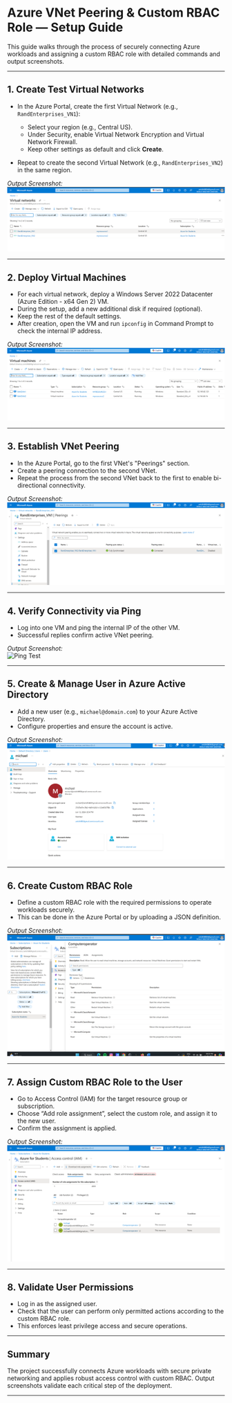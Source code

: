 # Azure VNet Peering & Custom RBAC Role — Setup Guide

This guide walks through the process of securely connecting Azure workloads and assigning a custom RBAC role with detailed commands and output screenshots.

---

## 1. Create Test Virtual Networks

- In the Azure Portal, create the first Virtual Network (e.g., `RandEnterprises_VN1`):
  - Select your region (e.g., Central US).
  - Under Security, enable Virtual Network Encryption and Virtual Network Firewall.
  - Keep other settings as default and click **Create**.

- Repeat to create the second Virtual Network (e.g., `RandEnterprises_VN2`) in the same region.

*Output Screenshot:*  
![Virtual Networks](../architecture/screenshots/virtual-networks.jpg.png)

---

## 2. Deploy Virtual Machines

- For each virtual network, deploy a Windows Server 2022 Datacenter (Azure Edition - x64 Gen 2) VM.
- During the setup, add a new additional disk if required (optional).
- Keep the rest of the default settings.
- After creation, open the VM and run `ipconfig` in Command Prompt to check the internal IP address.

*Output Screenshot:*  
![Virtual Machines](../architecture/screenshots/virtual-machines.jpg.png)

---

## 3. Establish VNet Peering

- In the Azure Portal, go to the first VNet's "Peerings" section.
- Create a peering connection to the second VNet.
- Repeat the process from the second VNet back to the first to enable bi-directional connectivity.

*Output Screenshot:*  
![VNet Peering](../architecture/screenshots/Vnet-peering.jpg.png)

---

## 4. Verify Connectivity via Ping

- Log into one VM and ping the internal IP of the other VM.
- Successful replies confirm active VNet peering.

*Output Screenshot:*  
![Ping Test](../architecture/screenshots/ping-testing-successful.jpg.png)

---

## 5. Create & Manage User in Azure Active Directory

- Add a new user (e.g., `michael@domain.com`) to your Azure Active Directory.
- Configure properties and ensure the account is active.

*Output Screenshot:*  
![User Onboarding](../architecture/screenshots/onboarding-the-user.jpg.png)

---

## 6. Create Custom RBAC Role

- Define a custom RBAC role with the required permissions to operate workloads securely.
- This can be done in the Azure Portal or by uploading a JSON definition.

*Output Screenshot:*  
![Custom RBAC Role](../architecture/screenshots/custom-rbac-role.jpg.png)

---

## 7. Assign Custom RBAC Role to the User

- Go to Access Control (IAM) for the target resource group or subscription.
- Choose “Add role assignment”, select the custom role, and assign it to the new user.
- Confirm the assignment is applied.

*Output Screenshot:*  
![RBAC Assignment](../architecture/screenshots/task-5.jpg.png)

---

## 8. Validate User Permissions

- Log in as the assigned user.
- Check that the user can perform only permitted actions according to the custom RBAC role.
- This enforces least privilege access and secure operations.

---

## Summary

The project successfully connects Azure workloads with secure private networking and applies robust access control with custom RBAC. Output screenshots validate each critical step of the deployment.

---
